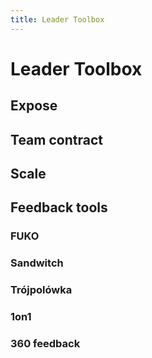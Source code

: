 ```yaml
---
title: Leader Toolbox
---
```

# Leader Toolbox

## Expose
## Team contract
## Scale
## Feedback tools
### FUKO
### Sandwitch
### Trójpolówka
### 1on1
### 360 feedback
